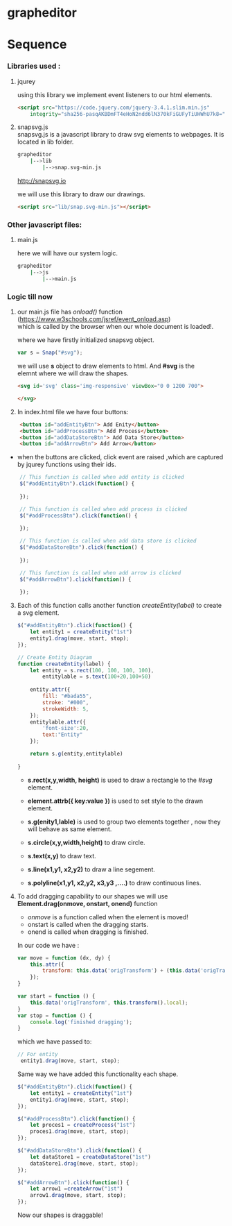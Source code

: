 # grapheditor
# Sequence
### Libraries used :
1. jqurey <br>

    using this library we implement event listeners to our html elements.
    
    ```html
    <script src="https://code.jquery.com/jquery-3.4.1.slim.min.js"
        integrity="sha256-pasqAKBDmFT4eHoN2ndd6lN370kFiGUFyTiUHWhU7k8=" crossorigin="anonymous"></script>
    ```

2. snapsvg.js <br>
    snapsvg.js is a javascript library to draw svg elements to webpages. It 
    is located in lib folder.

    ```bash
    grapheditor
        |-->lib
            |-->snap.svg-min.js
    ```
    http://snapsvg.io

    we will use this library to draw our drawings.
    ```html
    <script src="lib/snap.svg-min.js"></script>
    ```

### Other javascript files:

1.  main.js

    here we will have our system logic.
    ```bash
    grapheditor
        |-->js
            |-->main.js
    ```

### Logic till now

1. our main.js file has _onload()_ function (https://www.w3schools.com/jsref/event_onload.asp) <br>
which is called by the browser when our whole document is loaded!.<br>

    where we have firstly initialized snapsvg object.
    ```javascript
    var s = Snap("#svg");
    ```
    we will use __s__ object to draw elements to html. And __#svg__ is the<br>elemnt where we will draw the shapes.

    ```html
    <svg id='svg' class='img-responsive' viewBox="0 0 1200 700">

    </svg>
    ```


2. In index.html file we have four buttons:
```html
    <button id="addEntityBtn"> Add Enity</button>
    <button id="addProcessBtn"> Add Process</button>
    <button id="addDataStoreBtn"> Add Data Store</button>
    <button id="addArrowBtn"> Add Arrow</button>
```
* when the buttons are clicked, click event are raised ,which are captured by jqurey functions using their ids.

```javascript
    // This function is called when add entity is clicked
    $("#addEntityBtn").click(function() {
        
    });

    // This function is called when add process is clicked
    $("#addProcessBtn").click(function() {
        
    });

    // This function is called when add data store is clicked
    $("#addDataStoreBtn").click(function() {
        
    });

    // This function is called when add arrow is clicked
    $("#addArrowBtn").click(function() {
        
    });

```

3. Each of this function calls another function _createEntity(label)_ to create a svg element.

    ```javascript
    $("#addEntityBtn").click(function() {
        let entity1 = createEntity("1st")
        entity1.drag(move, start, stop);
    });

    // Create Entity Diagram
    function createEntity(label) {
        let entity = s.rect(100, 100, 100, 100),
            entitylable = s.text(100+20,100+50)
        
        entity.attr({
            fill: "#bada55",
            stroke: "#000",
            strokeWidth: 5,
        });
        entitylable.attr({
            'font-size':20,
            text:"Entity"
        });
    
        return s.g(entity,entitylable)
        
    }

    ```

    *  __s.rect(x,y,width, height)__ is used to draw a rectangle to the _#svg_ element.
    * __element.attrb({ key:value })__ is used to set style to the drawn element.
    * __s.g(enity1,lable)__ is used to group two elements together , now they will behave as same element.

    * __s.circle(x,y,width,height)__ to draw circle.
    * __s.text(x,y)__ to draw text.
    * __s.line(x1,y1, x2,y2)__ to draw a line segement.
    * __s.polyline(x1,y1, x2,y2, x3,y3 ,....)__  to draw continuous lines.

4.  To add dragging capability to our shapes we will use<br>
    __Element.drag(onmove, onstart, onend)__ function
    * _onmove_ is a function called when the element is moved!
    * onstart is called when the dragging starts.
    * onend is called when dragging is finished.

    In our code we have :
    ```javascript
    var move = function (dx, dy) {
        this.attr({
            transform: this.data('origTransform') + (this.data('origTransform') ? "T" : "t") + [dx, dy]
        });
    }

    var start = function () {
        this.data('origTransform', this.transform().local);
    }
    var stop = function () {
        console.log('finished dragging');
    }

    ```

    which we have passed to:

    ```javascript
    // For entity
     entity1.drag(move, start, stop);
    ```
    Same way we have added this functionality each shape.<br>
   
    ```javascript
    $("#addEntityBtn").click(function() {
        let entity1 = createEntity("1st")
        entity1.drag(move, start, stop);
    });

    $("#addProcessBtn").click(function() {
        let proces1 = createProcess("1st")
        proces1.drag(move, start, stop);
    });

    $("#addDataStoreBtn").click(function() {
        let dataStore1 = createDataStore("1st")
        dataStore1.drag(move, start, stop); 
    });

    $("#addArrowBtn").click(function() {
        let arrow1 =createArrow("1st")
        arrow1.drag(move, start, stop);
    });
    ```
     Now our shapes is draggable!
